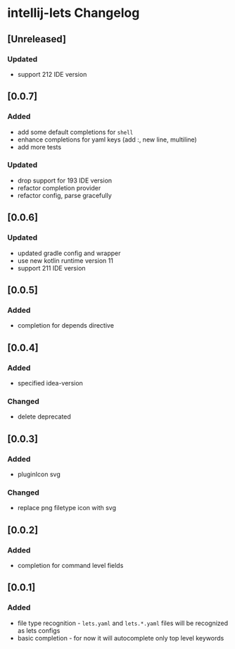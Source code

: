 <!-- Keep a Changelog guide -> https://keepachangelog.com -->

# intellij-lets Changelog

## [Unreleased]
### Updated
- support 212 IDE version

## [0.0.7]
### Added
- add some default completions for `shell`
- enhance completions for yaml keys (add :, new line, multiline)
- add more tests
### Updated
- drop support for 193 IDE version
- refactor completion provider
- refactor config, parse gracefully

## [0.0.6]
### Updated
- updated gradle config and wrapper
- use new kotlin runtime version 11
- support 211 IDE version

## [0.0.5]
### Added
- completion for depends directive

## [0.0.4]
### Added
- specified idea-version
### Changed
- delete deprecated

## [0.0.3]
### Added
- pluginIcon svg
### Changed
- replace png filetype icon with svg

## [0.0.2]
### Added
- completion for command level fields

## [0.0.1]
### Added
- file type recognition - `lets.yaml` and `lets.*.yaml` files will be recognized as lets configs
- basic completion - for now it will autocomplete only top level keywords
